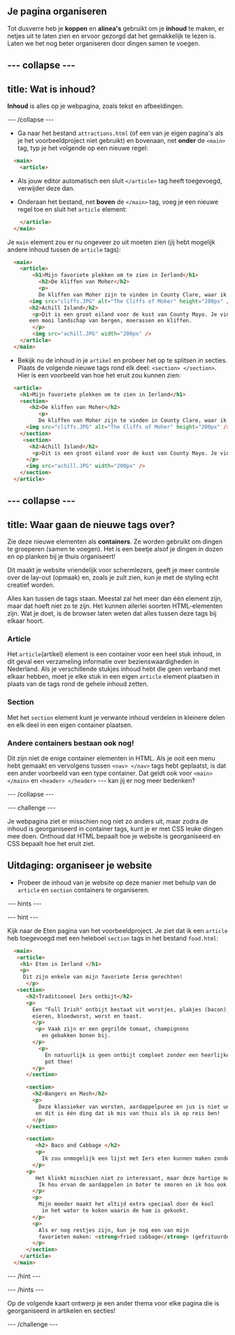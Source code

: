 ## Je pagina organiseren

Tot dusverre heb je **koppen** en **alinea's** gebruikt om je **inhoud** te maken, er netjes uit te laten zien en ervoor gezorgd dat het gemakkelijk te lezen is. Laten we het nog beter organiseren door dingen samen te voegen.

--- collapse ---
---
title: Wat is inhoud?
---

**Inhoud** is alles op je webpagina, zoals tekst en afbeeldingen.

--- /collapse ---

+ Ga naar het bestand `attractions.html` (of een van je eigen pagina's als je het voorbeeldproject niet gebruikt) en bovenaan, net **onder** de `<main>` tag, typ je het volgende op een nieuwe regel: 

```html
  <main>
    <article>
```

+ Als jouw editor automatisch een sluit `</article>` tag heeft toegevoegd, verwijder deze dan.

+ Onderaan het bestand, net **boven** de `</main>` tag, voeg je een nieuwe regel toe en sluit het `article` element:

```html
    </article>
  </main>
```

Je `main` element zou er nu ongeveer zo uit moeten zien (jij hebt mogelijk andere inhoud tussen de `article` tags):

```html
  <main>
    <article>
        <h1>Mijn favoriete plekken om te zien in Ierland</h1>  
          <h2>De kliffen van Moher</h2> 
          <p>
          De kliffen van Moher zijn te vinden in County Clare, waar ik vandaan kom. Kijk hoe cool ze zijn!</p> 
       <img src="cliffs.JPG" alt="The Cliffs of Moher" height="200px" />
       <h2>Achill Island</h2> 
        <p>Dit is een groot eiland voor de kust van County Mayo. Je vindt er wild en 
       een mooi landschap van bergen, moerassen en kliffen.
        </p>
        <img src="achill.JPG" width="200px" />
    </article>
  </main>
```

+ Bekijk nu de inhoud in je `artikel` en probeer het op te splitsen in secties. Plaats de volgende nieuwe tags rond elk deel: `<section> </section>`. Hier is een voorbeeld van hoe het eruit zou kunnen zien:

```html
  <article>
    <h1>Mijn favoriete plekken om te zien in Ierland</h1>
    <section>
       <h2>De kliffen van Moher</h2> 
          <p>
          De kliffen van Moher zijn te vinden in County Clare, waar ik vandaan kom. Kijk hoe cool ze zijn!</p> 
      <img src="cliffs.JPG" alt="The Cliffs of Moher" height="200px" />
    </section>
     <section>
       <h2>Achill Island</h2> 
        <p>Dit is een groot eiland voor de kust van County Mayo. Je vindt er een wild en mooi landschap van bergen, moerassen en kliffen.
      </p>
      <img src="achill.JPG" width="200px" />
    </section>
  </article>
```

--- collapse ---
---
title: Waar gaan de nieuwe tags over?
---

Zie deze nieuwe elementen als **containers**. Ze worden gebruikt om dingen te groeperen (samen te voegen). Het is een beetje alsof je dingen in dozen en op planken bij je thuis organiseert!

Dit maakt je website vriendelijk voor schermlezers, geeft je meer controle over de lay-out (opmaak) en, zoals je zult zien, kun je met de styling echt creatief worden.

Alles kan tussen de tags staan. Meestal zal het meer dan één element zijn, maar dat hoeft niet zo te zijn. Het kunnen allerlei soorten HTML-elementen zijn. Wat je doet, is de browser laten weten dat alles tussen deze tags bij elkaar hoort.

### Article

Het `article`(artikel) element is een container voor een heel stuk inhoud, in dit geval een verzameling informatie over bezienswaardigheden in Nederland. Als je verschillende stukjes inhoud hebt die geen verband met elkaar hebben, moet je elke stuk in een eigen `article` element plaatsen in plaats van de tags rond de gehele inhoud zetten.

### Section

Met het `section` element kunt je verwante inhoud verdelen in kleinere delen en elk deel in een eigen container plaatsen.

### Andere containers bestaan ook nog!

Dit zijn niet de enige container elementen in HTML. Als je ooit een menu hebt gemaakt en vervolgens tussen `<nav> </nav>` tags hebt geplaatst, is dat een ander voorbeeld van een type container. Dat geldt ook voor `<main> </main>` en `<header> </header>` --- kan jij er nog meer bedenken?

--- /collapse ---

--- challenge ---

Je webpagina ziet er misschien nog niet zo anders uit, maar zodra de inhoud is georganiseerd in container tags, kunt je er met CSS leuke dingen mee doen. Onthoud dat HTML bepaalt hoe je website is georganiseerd en CSS bepaalt hoe het eruit ziet.

## Uitdaging: organiseer je website

+ Probeer de inhoud van je website op deze manier met behulp van de `article` en `section` containers te organiseren. 

--- hints ---


--- hint ---

Kijk naar de Eten pagina van het voorbeeldproject. Je ziet dat ik een `article` heb toegevoegd met een heleboel `section` tags in het bestand `food.html`:

```html
  <main> 
   <article> 
    <h1> Eten in Ierland </h1> 
    <p>
     Dit zijn enkele van mijn favoriete Ierse gerechten!
      </p>
   <section>
      <h2>Traditioneel Iers ontbijt</h2>
      <p>
        Een "Full Irish" ontbijt bestaat uit worstjes, plakjes (bacon), 
        eieren, bloedworst, worst en toast.
        </p>
         <p> Vaak zijn er een gegrilde tomaat, champignons 
           en gebakken bonen bij.
        </p>
          <p>
            En natuurlijk is geen ontbijt compleet zonder een heerlijke
            pot thee!
        </p>
      </section>

      <section> 
        <h2>Bangers en Mash</h2>
        <p>
          Deze klassieker van worsten, aardappelpuree en jus is niet uniek voor Ierland, maar wat het speciaal maakt, zijn de Ierse worsten. De meeste landen hebben hun eigen manier om worsten te maken, 
         en dit is één ding dat ik mis van thuis als ik op reis ben!
        </p>
      </section>

      <section>
         <h2> Baco and Cabbage </h2> 
         <p>
           Ik zou onmogelijk een lijst met Iers eten kunnen maken zonder dit zeer traditionele gerecht te noemen!
        </p>
      <p>
         Het klinkt misschien niet zo interessant, maar deze hartige maaltijd 'met gekookte ham, aardappelen en groene kool is smakelijk en vullend.
          Ik hou ervan de aardappelen in boter te smoren en ik hou ook van een beetje mosterd bij het spek.
        </p>
        <p>
          Mijn moeder maakt het altijd extra speciaal door de kool 
           in het water te koken waarin de ham is gekookt.
        </p>
        <p>
          Als er nog restjes zijn, kun je nog een van mijn 
          favorieten maken: <strong>fried cabbage</strong> (gefrituurde kool)!
        </p>
      </section>
    </article>     
  </main>
```

--- /hint ---

--- /hints ---

Op de volgende kaart ontwerp je een ander thema voor elke pagina die is georganiseerd in artikelen en secties!

--- /challenge ---